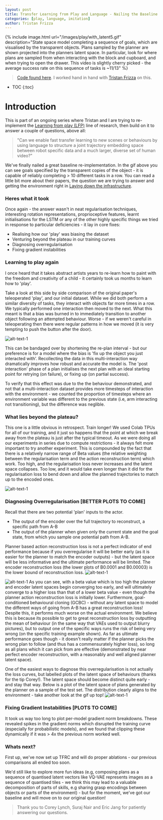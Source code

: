 ```yaml
---
layout: post
title: Transfer Learning from Play and Language - Nailing the Baseline
categories: [play, language, imitation]
author: Tristan Frizza
---
```


{% include image.html url="/images/play/with_latent5.gif" description="State space model completing a sequence of goals, which are visualised by the transparent objects. Plans sampled by the planner are shown projected into the planners latent space. In particular, look for where plans are sampled from when interacting with the block and cupboard, and when trying to open the drawer. This video is slightly cherry picked - the average success rate on this sequence of tasks is ~11/13" %}

> [Code found here](https://github.com/sholtodouglas/learning_from_play). 
> I worked hand in hand with [Tristan Frizza](https://twitter.com/TristanVtx) on this.

* TOC
{:toc}

# Introduction

This is part of an ongoing series where Tristan and I are trying to re-implement the [Learning from play (LFP)](https://learning-from-play.github.io/) line of research, then build on it to answer a couple of questions, above all:

> "Can we enable fast transfer learning to new scenes or behaviours by using language to structure a joint trajectory embedding space between robot specific data and a much larger, diverse set of human video?"

We've finally nailed a great baseline re-implementation. In the gif above you can see goals specified by the transparent copies of the object - it is capable of reliably completing > 10 different tasks in a row. You can read a little bit more about their papers, the question we are trying to answer and getting the environment right in [Laying down the infrastructure](https://sholtodouglas.github.io/LearningFromPlayAndLanguage/).

### Heres what it took

Once again - the answer wasn't in neat regularisation techniques, interesting rotation representations, proprioceptive features, learnt initialisations for the LSTM or any of the other highly specific things we tried in response to particular deficiencies -  it lay in core fixes:
- Realising how our 'play' was biasing the dataset
- Venturing beyond the plateau in our training curves
- Diagnosing overregularisation 
- Fixing gradient instabilities 



### Learning to play again

I once heard that it takes abstract artists years to re-learn how to paint with the freedom and  creativity of a child - it certainly took us months to learn how to 'play'. 

Take a look at this side by side comparison of the original paper's teleoperated 'play', and our initial dataset. While we did both perform a similar diversity of tasks, they interact with objects far more times in a row. We typically performed one interaction then moved to the next. What this meant is that a bias was burned in to immediately transition to another object following an attempted behaviour. Worse - if we weren't careful in teleoperating then there were regular patterns in how we moved (it is very tempting to push the button after the door). 

![alt-text-1](https://sholtodouglas.github.io/images/play/cut.gif "side by side comparison")

This can be bandaged over by shortening the re-plan interval - but our preference is for a model where the bias is 'fix up the object you just interacted with'.  Recollecting the data in this multi-interaction way dramatically improves how robust and accurate the model is. The 'post interaction' phase of a plan initialises the next plan with an ideal starting point for retrying (on failure), or fixing up (on partial success). 

To verify that this effect was due to the the behaviour demonstrated, and not that a multi-interaction dataset provides more timesteps of interaction with the environment - we counted the proportion of timesteps where an environment variable was different to the previous state (i.e, arm interacting not transitioning), but the difference was neglible.

### What lies beyond the plateau?

This one is a little obvious in retrospect. Train longer! We used Colab TPUs for all of our training, and it just so happens that the point at which we break away from the plateau is just after the typical timeout. As we were doing all our experiments in series due to compute restrictions - it always felt more important to try another experiment. This is compounded by the fact that there is a relatively narrow range of Beta values (the relative weighting between the regularisation term and the action reconstruction term) which work. Too high, and the regularisation loss never increases and the latent space collapses. Too low, and it would take even longer than it did for the regularisation loss to bend down and allow the planned trajectories to match up to the encoded ones. 

![alt-text-1](https://sholtodouglas.github.io/images/play/convergence.gif "demo of multiple tasks")

### Diagnosing Overregularisation [BETTER PLOTS TO COME]
Recall that there are two potential 'plan' inputs to the actor. 
- The output of the encoder over the full trajectory to reconstruct, a specific path from A-B
- The output of the planner when given only the current state and the goal state, from which you sample one potential path from A-B. 


Planner based action reconstruction loss is not a perfect indicator of end performance because if you overregularise it will be better early (as it is easier for the planner to match the encoder outputs) - but the latent space will be less informative and the ultimate performance will be limited. The encoder reconstruction loss (the lower plots of B0.0001 and B0.00003) is the lower bound of reconstruction loss. 
![alt-text-1](https://sholtodouglas.github.io/images/play/sweep.png "Regularisation Demonstration")

![alt-text-1](https://sholtodouglas.github.io/images/play/all_plots.png "Regularisation Demonstration")
As you can see, with a beta value which is too high the planner and encoder latent spaces begin converging too early, and will ultimately converge to a higher loss than that of a lower beta value - even though the planner action reconstruction loss is initially lower. Furthermore, goal-conditioned behavioural cloning (GCBC) - without any latent space to model the different ways of going from A-B has a great reconstruction loss! Despite this, it performs much worse on the actual environment. We believe this is because its possible to get to great reconstruction loss by outputting the mean of behaviour (in the same way that VAEs used to output blurry pictures), but to output one of the specific ways runs the risk of being very wrong (on the specific training example shown). As far as ultimate performance goes though - it doesn't really matter if the planner picks the wrong plan to follow (and thus has a commensurately higher loss), so long as all plans which it can pick from are effective (demonstrated by near perfect encoder reconstruction, with a reasonably and well aligned planner latent space). 

One of the easiest ways to diagnose this overregularisation is not actually the loss curves, but labelled plots of the latent space of behaviours (thanks for the tip Corey!). The latent space should become distinct quite early - and stay that way. Below is a plot of the latent space of plans generated by the planner on a sample of the test set. The distribution clearly aligns to the environment - take another look at the gif up top!
![alt-text-1](https://sholtodouglas.github.io/images/play/behaviour_space.png "Quelle separation")

### Fixing Gradient Instabilities [PLOTS TO COME]

It took us way too long to plot per-model gradient norm breakdowns. These revealed spikes in the gradient norms which disrupted the training curve (especially for probabilistic models), and we found that clipping these dynamically if it was > 4x the previous norm worked well.  

### Whats next?

First up, we've now set up TFRC and will do proper ablations - our previous comparisons all ended too soon. 

We'd still like to explore more fun ideas (e.g, composing plans as a sequence of quantised latent vectors like VQ-VAE represents images as a sequence of quantised tiles - we think this may lead to a valuable decomposition of parts of skills, e.g sharing grasp encodings between objects or parts of the environment) - but for the moment, we've got our baseline and will move on to our original question!

> Thank you to Corey Lynch, Suraj Nair and Eric Jang for patiently answering our questions.
